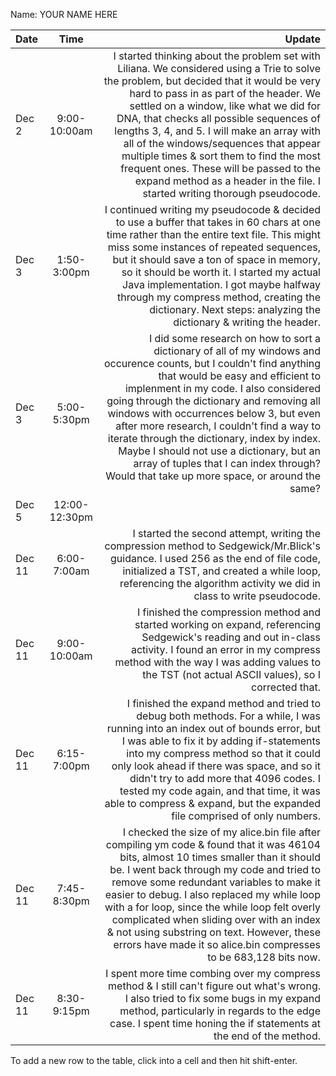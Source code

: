 Name: YOUR NAME HERE

| Date   |     Time      |                                                                                                                                                                                                                                                                                                                                                                                                                                                                                                                                Update |
|:-------|:-------------:|--------------------------------------------------------------------------------------------------------------------------------------------------------------------------------------------------------------------------------------------------------------------------------------------------------------------------------------------------------------------------------------------------------------------------------------------------------------------------------------------------------------------------------------:|
| Dec 2  | 9:00-10:00am  | I started thinking about the problem set with Liliana. We considered using a Trie to solve the problem, but decided that it would be very hard to pass in as part of the header. We settled on a window, like what we did for DNA, that checks all possible sequences of lengths 3, 4, and 5. I will make an array with all of the windows/sequences that appear multiple times & sort them to find the most frequent ones. These will be passed to the expand method as a header in the file. I started writing thorough pseudocode. |
| Dec 3  |  1:50-3:00pm  |                                                                                            I continued writing my pseudocode & decided to use a buffer that takes in 60 chars at one time rather than the entire text file. This might miss some instances of repeated sequences, but it should save a ton of space in memory, so it should be worth it. I started my actual Java implementation. I got maybe halfway through my compress method, creating the dictionary. Next steps: analyzing the dictionary & writing the header. |
| Dec 3  |  5:00-5:30pm  |  I did some research on how to sort a dictionary of all of my windows and occurence counts, but I couldn't find anything that would be easy and efficient to implenment in my code. I also considered going through the dictionary and removing all windows with occurrences below 3, but even after more research, I couldn't find a way to iterate through the dictionary, index by index. Maybe I should not use a dictionary, but an array of tuples that I can index through? Would that take up more space, or around the same? |
| Dec 5  | 12:00-12:30pm |                                                                                                                                                                                                                                                                                                                                                                                                                                                                                                                                       |
| Dec 11 |  6:00-7:00am  |                                                                                                                                                                                                                                                                               I started the second attempt, writing the compression method to Sedgewick/Mr.Blick's guidance. I used 256 as the end of file code, initialized a TST, and created a while loop, referencing the algorithm activity we did in class to write pseudocode. |
| Dec 11 | 9:00-10:00am  |                                                                                                                                                                                                                                                                        I finished the compression method and started working on expand, referencing Sedgewick's reading and out in-class activity. I found an error in my compress method with the way I was adding values to the TST (not actual ASCII values), so I corrected that. |
| Dec 11 |  6:15-7:00pm  |                                                                                                 I finished the expand method and tried to debug both methods. For a while, I was running into an index out of bounds error, but I was able to fix it by adding if-statements into my compress method so that it could only look ahead if there was space, and so it didn't try to add more that 4096 codes. I tested my code again, and that time, it was able to compress & expand, but the expanded file comprised of only numbers. |
| Dec 11 |  7:45-8:30pm  |                                         I checked the size of my alice.bin file after compiling ym code & found that it was 46104 bits, almost 10 times smaller than it should be. I went back through my code and tried to remove some redundant variables to make it easier to debug. I also replaced my while loop with a for loop, since the while loop felt overly complicated when sliding over with an index & not using substring on text. However, these errors have made it so alice.bin compresses to be 683,128 bits now. |
| Dec 11 |  8:30-9:15pm  |                                                                                                                                                                                                                                                                               I spent more time combing over my compress method & I still can't figure out what's wrong. I also tried to fix some bugs in my expand method, particularly in regards to the edge case. I spent time honing the if statements at the end of the method. |


To add a new row to the table, click into a cell and then hit shift-enter.